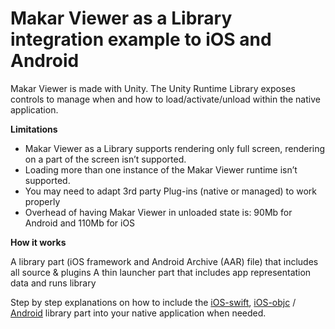 # Makar Viewer as a Library integration example to iOS and Android #

Makar Viewer is made with Unity. The Unity Runtime Library exposes controls to manage when and how to load/activate/unload within the native application.


**Limitations**

- Makar Viewer as a Library supports rendering only full screen, rendering on a part of the screen isn’t supported.
- Loading more than one instance of the Makar Viewer runtime isn’t supported.
- You may need to adapt 3rd party Plug-ins (native or managed) to work properly  
- Overhead of having Makar Viewer in unloaded state is: 90Mb for Android and 110Mb for iOS

**How it works**

 A library part (iOS framework and Android Archive (AAR) file) that includes all source & plugins 
 A thin launcher part that includes app representation data and runs library

Step by step explanations on how to include the [iOS-swift](docs/ios-swift.md), [iOS-objc](docs/ios.md) / [Android](docs/android.md) library part into your native application when needed.

